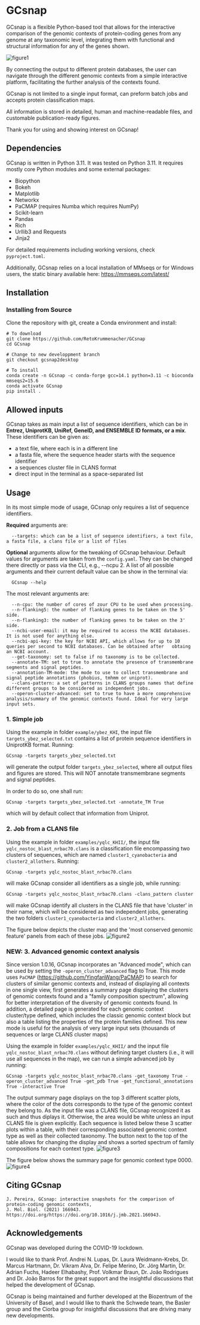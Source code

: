 # GCsnap

GCsnap is a flexible Python-based tool that allows for the interactive comparison of the genomic contexts of protein-coding genes from any genome at any taxonomic level, integrating them with functional and structural information for any of the genes shown. 

![figure1](https://github.com/JoanaMPereira/GCsnap/blob/master/examples/Fig1.png)

By connecting the output to different protein databases, the user can navigate through the different genomic contexts from a simple interactive platform, facilitating the further analysis of the contexts found. 

GCsnap is not limited to a single input format, can preform batch jobs and accepts protein classification maps. 

All information is stored in detailed, human and machine-readable files, and customable publication-ready figures.


Thank you for using and showing interest on GCsnap!

## Dependencies

GCsnap is written in Python 3.11. It was tested on Python 3.11. It requires mostly core Python modules and some external packages: 
  - Biopython
  - Bokeh
  - Matplotlib
  - Networkx 
  - PaCMAP (requires Numba which requires NumPy)
  - Scikit-learn
  - Pandas
  - Rich
  - Urllib3 and Requests
  - Jinja2

For detailed requirements including working versions, check ```pyproject.toml```.

Additionally, GCsnap relies on a local installation of MMseqs or for Windows users, the static binary available here: https://mmseqs.com/latest/

## Installation

### Installing from Source

Clone the repository with git, create a Conda environment and install:

```
# To download
git clone https://github.com/RetoKrummenacher/GCsnap
cd GCsnap

# Change to new developpment branch 
git checkout gcsnap2desktop

# To install
conda create -n GCsnap -c conda-forge gcc=14.1 python=3.11 -c bioconda mmseqs2=15.6
conda activate GCsnap
pip install .
```

## Allowed inputs

GCsnap takes as main input a list of sequence identifiers, which can be in **Entrez, UniprotKB, UniRef, GeneID, and ENSEMBLE ID formats, or a mix**. These identifiers can be given as:
  - a text file, where each is in a different line
  - a fasta file, where the sequence header starts with the sequence identifier
  - a sequences cluster file in CLANS format
  - direct input in the terminal as a space-separated list
  
## Usage

In its most simple mode of usage, GCsnap only requires a list of sequence identifiers. 

**Required** arguments are:
```
  --targets: which can be a list of sequence identifiers, a text file, a fasta file, a clans file or a list of files
```
**Optional** arguments allow for the tweaking of GCsnap behaviour. Default values for arguments are taken from the  ```config.yaml```. They can be changed there directly or pass via the CLI, e.g., --ncpu 2.
A list of all possible arguments and their current default value can be show in the terminal via:
```  
  GCsnap --help 
```

The most relevant arguments are:
```  
  --n-cpu: the number of cores of zour CPU to be used when processing.
  --n-flanking5: the number of flanking genes to be taken on the 5' side.
  --n-flanking3: the number of flanking genes to be taken on the 3' side.
  --ncbi-user-email: it may be required to access the NCBI databases. It is not used for anything else.
  --ncbi-api-key: the key for NCBI API, which allows for up to 10 queries per second to NCBI databases. Can be obtained after   obtaing an NCBI account.
  --get-taxonomy: set to false if no taxonomy is to be collected.
  --annotate-TM: set to true to annotate the presence of transmembrane segments and signal peptides.
  --annotation-TM-mode: the mode to use to collect transmembrane and signal peptide annotations (phobius, tmhmm or uniprot).
  --clans-pattern: a set of patterns in CLANS groups names that define different groups to be considered as independent jobs.
  --operon-cluster-advanced: set to true to have a more comprehensive analysis/summary of the genomic contexts found. Ideal for very large input sets.  
```

### 1. Simple job

Using the example in folder `example/ybez_KHI`, the input file `targets_ybez_selected.txt` contains a list of protein sequence identifiers in UniprotKB format. Running:
```
GCsnap -targets targets_ybez_selected.txt
```
will generate the output folder `targets_ybez_selected`, where all output files and figures are stored.
This will NOT annotate transmembrane segments and signal peptides.

In order to do so, one shall run:
```
GCsnap -targets targets_ybez_selected.txt -annotate_TM True
```
which will by default collect that information from Uniprot.

### 2. Job from a CLANS file

Using the example in folder `examples/yqlc_KHII/`, the input file `yqlc_nostoc_blast_nrbac70.clans` is a classification file encompassing two clusters of sequences, which are named `cluster1_cyanobacteria` and `cluster2_allothers`. 
Running:
```
GCsnap -targets yqlc_nostoc_blast_nrbac70.clans 
```
will make GCsnap consider all identifiers as a single job, while running:
```
GCsnap -targets yqlc_nostoc_blast_nrbac70.clans -clans_pattern cluster
```
will make GCsnap identify all clusters in the CLANS file that have 'cluster' in their name, which will be considered as two independent jobs, generating the two folders `cluster1_cyanobacteria` and `cluster2_allothers`.

The figure below depicts the cluster map and the 'most conserved genomic feature' panels from each of these jobs.
![figure2](https://github.com/JoanaMPereira/GCsnap/blob/master/examples/Fig2.png)

### NEW: 3. Advanced genomic context analysis

Since version 1.0.16, GCsnap incorporates an "Advanced mode", which can be used by setting the `-operon_cluster_advanced` flag to True. This mode uses `PaCMAP` (https://github.com/YingfanWang/PaCMAP) to search for clusters of similar genomic contexts and, instead of displaying all contexts in one single view, first generates a summary page displaying the clusters of genomic contexts found and a "family composition spectrum", allowing for better interpretation of the diversity of genomic contexts found. In addition, a detailed page is generated for each genomic context cluster/type defined, which includes the classic genomic context block but also a table listing the properties of the protein families defined. This new mode is useful for the analysis of very large input sets (thousands of sequences or large CLANS cluster maps)

Using the example in folder `examples/yqlc_KHII/` and the input file `yqlc_nostoc_blast_nrbac70.clans` without defining target clusters (i.e., it will use all sequences in the map), we can run a simple advanced job by running:

```
GCsnap -targets yqlc_nostoc_blast_nrbac70.clans -get_taxonomy True -operon_cluster_advanced True -get_pdb True -get_functional_annotations True -interactive True
```

The output summary page displays on the top 3 different scatter plots, where the color of the dots corresponds to the type of the genomic context they belong to. As the input file was a CLANS file, GCsnap recognized it as such and thus diplays it. Otherwise, the area would be white unless an input CLANS file is given explicitly. Each sequence is listed below these 3 scatter plots within a table, with their corresponding associated genomic context type as well as their collected taxonomy. The button next to the top of the table allows for changing the display and shows a sorted spectrum of family compositions for each context type.
![figure3](https://github.com/JoanaMPereira/GCsnap/blob/master/examples/Fig3.png)


The figure below shows the summary page for genomic context type 0000.
![figure4](https://github.com/JoanaMPereira/GCsnap/blob/master/examples/Fig4.png)

## Citing GCsnap

```
J. Pereira, GCsnap: interactive snapshots for the comparison of protein-coding genomic contexts, 
J. Mol. Biol. (2021) 166943. https://doi.org/https://doi.org/10.1016/j.jmb.2021.166943.
```

## Acknowledgements

GCsnap was developed during the COVID-19 lockdown. 

I would like to thank Prof. Andrei N. Lupas, Dr. Laura Weidmann-Krebs, Dr. Marcus Hartmann, Dr. Vikram Alva, Dr. Felipe Merino, Dr. Jörg Martin, Dr. Adrian Fuchs, Hadeer Elhabashy, Prof. Volkmar Braun, Dr. João Rodrigues and Dr. João Barros for the great support and the insightful discussions that helped the development of GCsnap.

GCsnap is being maintained and further developed at the Biozentrum of the University of Basel, and I would like to thank the Schwede team, the Basler group and the Ciorba group for insightful discussions that are driving many new developments.
